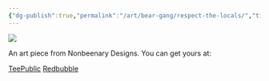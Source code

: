 ```yaml
---
{"dg-publish":true,"permalink":"/art/bear-gang/respect-the-locals/","title":"Respect The Locals","tags":["Art","Bears"]}
---
```



![](https://baserow-media.ams3.digitaloceanspaces.com/user_files/fOO6FcSQ705UvHCCra82u1hxwjUkVsQM_5823c8567f9ff2ced54926bbd1e60599cb6d450caee4a7424925a049fe5a1df7.jpg)

An art piece from Nonbeenary Designs. You can get yours at:

[TeePublic](https://www.teepublic.com/t-shirt/49130979-respect-the-locals?store_id=258912)
[Redbubble](https://www.redbubble.com/shop/ap/150242239?ref=studio-promote)
